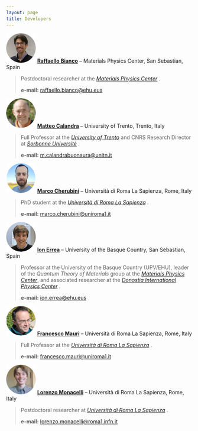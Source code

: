 ```yaml
---
layout: page
title: Developers
---
```


[![Raffaello Bianco](img/Raffaello_Bianco.jpg)](https://scholar.google.com/citations?user=YtXgXCAAAAAJ&hl=en) [**Raffaello Bianco**](https://scholar.google.com/citations?user=YtXgXCAAAAAJ&hl=en) – Materials Physics Center, San Sebastian, Spain

> Postdoctoral researcher at the [*Materials Physics Center*](https://cfm.ehu.es/eu/) .
>
>**e-mail:** raffaello.bianco@ehu.eus

[![Matteo Calandra](img/Matteo_Calandra.jpg)](https://mcalandra.github.io/) [**Matteo Calandra**](https://mcalandra.github.io/) – University of Trento, Trento, Italy

> Full Professor at the [*University of Trento*](https://www.unitn.it/) and CNRS Research Director at [*Sorbonne Université*](https://www.sorbonne-universite.fr/) .
>
>**e-mail:** m.calandrabuonaura@unitn.it

[![Marco Cherubini](img/Marco_Cherubini.png)](https://github.com/marcocherubini) [**Marco Cherubini**](https://github.com/marcocherubini) – Università di Roma La Sapienza, Rome, Italy

> PhD student at the [*Università di Roma La Sapienza*](https://www.uniroma1.it/en/pagina-strutturale/home) .
> 
>**e-mail:** marco.cherubini@uniroma1.it

[![Ion Errea](img/Ion_Errea.jpg)](https://ionerrea.wordpress.com/) [**Ion Errea**](https://ionerrea.wordpress.com/) – University of the Basque Country, San Sebastian, Spain

> Professor at the University of the Basque Country (UPV/EHU), leader of the *Quantum Theory of Materials* group at the [*Materials Physics Center*](https://cfm.ehu.es/eu/), and associated researcher at the [*Donostia International Physics Center*](http://dipc.ehu.es/index.php) .
>
>**e-mail:** ion.errea@ehu.eus

[![Francesco Mauri](img/Francesco_Mauri.jpg)](http://www2.phys.uniroma1.it/doc/mauri/) [**Francesco Mauri**](http://www2.phys.uniroma1.it/doc/mauri/) – Università di Roma La Sapienza, Rome, Italy

> Full Professor at the [*Università di Roma La Sapienza*](https://www.uniroma1.it/en/pagina-strutturale/home) .
>
>**e-mail:** francesco.mauri@uniroma1.it

[![Lorenzo Monacelli](img/Lorenzo_Monacelli.jpg)](https://scholar.google.it/citations?user=J5BKff0AAAAJ&hl=en) [**Lorenzo Monacelli**](https://scholar.google.it/citations?user=J5BKff0AAAAJ&hl=en) – Università di Roma La Sapienza, Rome, Italy

> Postdoctoral researcher at [*Università di Roma La Sapienza*](https://www.uniroma1.it/en/pagina-strutturale/home) .
>
>**e-mail:** lorenzo.monacelli@roma1.infn.it
 
